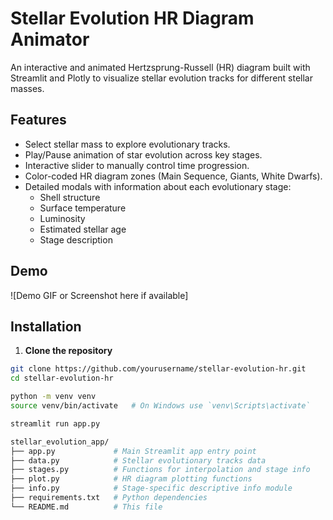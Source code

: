 # Stellar Evolution HR Diagram Animator

An interactive and animated Hertzsprung-Russell (HR) diagram built with Streamlit and Plotly to visualize stellar evolution tracks for different stellar masses.

## Features

- Select stellar mass to explore evolutionary tracks.
- Play/Pause animation of star evolution across key stages.
- Interactive slider to manually control time progression.
- Color-coded HR diagram zones (Main Sequence, Giants, White Dwarfs).
- Detailed modals with information about each evolutionary stage:
  - Shell structure
  - Surface temperature
  - Luminosity
  - Estimated stellar age
  - Stage description

## Demo

![Demo GIF or Screenshot here if available]

## Installation

1. **Clone the repository**

```bash
git clone https://github.com/yourusername/stellar-evolution-hr.git
cd stellar-evolution-hr

python -m venv venv
source venv/bin/activate   # On Windows use `venv\Scripts\activate`

streamlit run app.py

stellar_evolution_app/
├── app.py             # Main Streamlit app entry point
├── data.py            # Stellar evolutionary tracks data
├── stages.py          # Functions for interpolation and stage info
├── plot.py            # HR diagram plotting functions
├── info.py            # Stage-specific descriptive info module
├── requirements.txt   # Python dependencies
└── README.md          # This file
